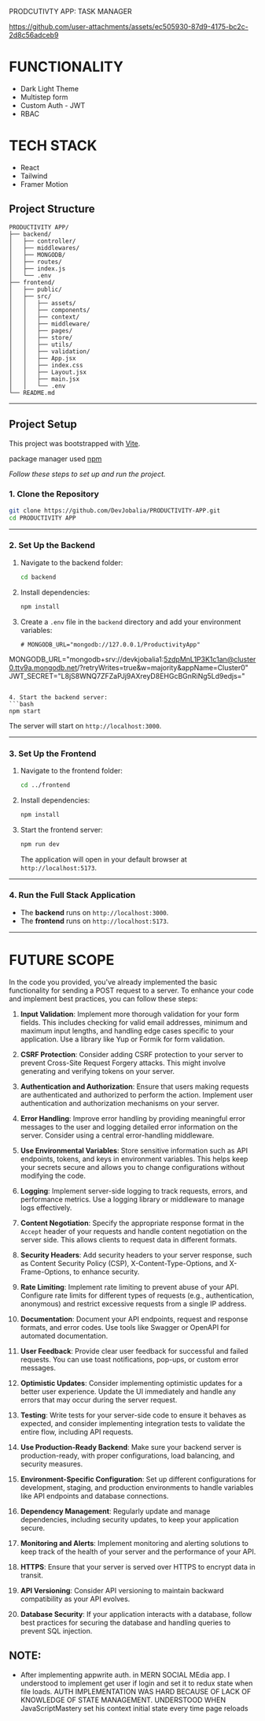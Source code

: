 PRODCUTIVTY APP: TASK MANAGER


https://github.com/user-attachments/assets/ec505930-87d9-4175-bc2c-2d8c56adceb9


# FUNCTIONALITY

- Dark Light Theme
- Multistep form
- Custom Auth - JWT
- RBAC

# TECH STACK

- React
- Tailwind
- Framer Motion

## Project Structure

```plaintext
PRODUCTIVITY APP/
├── backend/
│   ├── controller/     
│   ├── middlewares/     
│   ├── MONGODB/         
│   ├── routes/         
│   ├── index.js       
│   └── .env            
├── frontend/
│   ├── public/
│   ├── src/
│   │   ├── assets/ 
│   │   ├── components/ 
│   │   ├── context/ 
│   │   ├── middleware/ 
│   │   ├── pages/      
│   │   ├── store/
│   │   ├── utils/
│   │   ├── validation/
│   │   ├── App.jsx      
│   │   ├── index.css      
│   │   ├── Layout.jsx      
│   │   ├── main.jsx      
│   │   └── .env        
└── README.md           
```

---
## Project Setup
This project was bootstrapped with [Vite](#).

package manager used [npm](#)

*Follow these steps to set up and run the project.*

### 1. Clone the Repository

```bash
git clone https://github.com/DevJobalia/PRODUCTIVITY-APP.git
cd PRODUCTIVITY APP
```

---

### 2. Set Up the Backend

1. Navigate to the backend folder:
   ```bash
   cd backend
   ```

2. Install dependencies:
   ```bash
   npm install
   ```

3. Create a `.env` file in the `backend` directory and add your environment variables:
   ```plaintext
   # MONGODB_URL="mongodb://127.0.0.1/ProductivityApp"
  MONGODB_URL="mongodb+srv://devkjobalia1:5zdpMnL1P3K1c1an@cluster0.ttv9a.mongodb.net/?retryWrites=true&w=majority&appName=Cluster0"
  JWT_SECRET="L8jS8WNQ7ZFZaPJj9AXreyD8EHGcBGnRiNg5Ld9edjs="
   ```

4. Start the backend server:
   ```bash
   npm start
   ```
   The server will start on `http://localhost:3000`.

---

### 3. Set Up the Frontend

1. Navigate to the frontend folder:
   ```bash
   cd ../frontend
   ```

2. Install dependencies:
   ```bash
   npm install
   ```

3. Start the frontend server:
   ```bash
   npm run dev
   ```
   The application will open in your default browser at `http://localhost:5173`.

---

### 4. Run the Full Stack Application

- The **backend** runs on `http://localhost:3000`.
- The **frontend** runs on `http://localhost:5173`.

---


# FUTURE SCOPE

In the code you provided, you've already implemented the basic functionality for sending a POST request to a server. To enhance your code and implement best practices, you can follow these steps:

1. **Input Validation**: Implement more thorough validation for your form fields. This includes checking for valid email addresses, minimum and maximum input lengths, and handling edge cases specific to your application. Use a library like Yup or Formik for form validation.

2. **CSRF Protection**: Consider adding CSRF protection to your server to prevent Cross-Site Request Forgery attacks. This might involve generating and verifying tokens on your server.

3. **Authentication and Authorization**: Ensure that users making requests are authenticated and authorized to perform the action. Implement user authentication and authorization mechanisms on your server.

4. **Error Handling**: Improve error handling by providing meaningful error messages to the user and logging detailed error information on the server. Consider using a central error-handling middleware.

5. **Use Environmental Variables**: Store sensitive information such as API endpoints, tokens, and keys in environment variables. This helps keep your secrets secure and allows you to change configurations without modifying the code.

6. **Logging**: Implement server-side logging to track requests, errors, and performance metrics. Use a logging library or middleware to manage logs effectively.

7. **Content Negotiation**: Specify the appropriate response format in the `Accept` header of your requests and handle content negotiation on the server side. This allows clients to request data in different formats.

8. **Security Headers**: Add security headers to your server response, such as Content Security Policy (CSP), X-Content-Type-Options, and X-Frame-Options, to enhance security.

9. **Rate Limiting**: Implement rate limiting to prevent abuse of your API. Configure rate limits for different types of requests (e.g., authentication, anonymous) and restrict excessive requests from a single IP address.

10. **Documentation**: Document your API endpoints, request and response formats, and error codes. Use tools like Swagger or OpenAPI for automated documentation.

11. **User Feedback**: Provide clear user feedback for successful and failed requests. You can use toast notifications, pop-ups, or custom error messages.

12. **Optimistic Updates**: Consider implementing optimistic updates for a better user experience. Update the UI immediately and handle any errors that may occur during the server request.

13. **Testing**: Write tests for your server-side code to ensure it behaves as expected, and consider implementing integration tests to validate the entire flow, including API requests.

14. **Use Production-Ready Backend**: Make sure your backend server is production-ready, with proper configurations, load balancing, and security measures.

15. **Environment-Specific Configuration**: Set up different configurations for development, staging, and production environments to handle variables like API endpoints and database connections.

16. **Dependency Management**: Regularly update and manage dependencies, including security updates, to keep your application secure.

17. **Monitoring and Alerts**: Implement monitoring and alerting solutions to keep track of the health of your server and the performance of your API.

18. **HTTPS**: Ensure that your server is served over HTTPS to encrypt data in transit.

19. **API Versioning**: Consider API versioning to maintain backward compatibility as your API evolves.

20. **Database Security**: If your application interacts with a database, follow best practices for securing the database and handling queries to prevent SQL injection.


## NOTE:

- After implementing appwrite auth. in MERN SOCIAL MEdia app. I understood to implement get user if login and set it to redux state when file loads. AUTH IMPLEMENTATION WAS HARD BECAUSE OF LACK OF KNOWLEDGE OF STATE MANAGEMENT. UNDERSTOOD WHEN JavaScriptMastery set his context initial state every time page reloads

